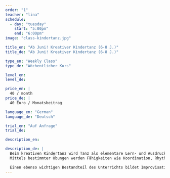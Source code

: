 ```yaml
---
order: "1"
teacher: "lina"
schedule:
  - day: "tuesday"
    start: "5:00pm"
    end: "6:00pm"
image: "class-kindertanz.jpg"

title_en: "Ab Juni! Kreativer Kindertanz (6-8 J.)"
title_de: "Ab Juni! Kreativer Kindertanz (6-8 J.)"

type_en: "Weekly Class"
type_de: "Wöchentlicher Kurs"

level_en:
level_de:

price_en: |
  40 / month
price_de: |
  40 Euro / Monatsbeitrag  

language_en: "German"
language_de: "Deutsch"

trial_en: "Auf Anfrage"
trial_de:

description_en:

description_de: |
  Beim kreativen Kindertanz wird Tanz als elementare Lern- und Ausdrucksform vermittelt. Dabei steht die Freude am Sich-Bewegen im Vordergrund.
  Mittels bestimmter Übungen werden Fähigkeiten wie Koordination, Rhythmusgefühl, Konzentrationsfähigkeit und Ausdauer entwickelt beziehungsweise gestärkt.

  Einen ebenso wichtigen Bestandteil des Unterrichts bildet Improvisation, mittels derer die Kinder ihrer Fantasie freien Lauf lassen können. So verwandeln wir uns zum Beispiel in kleine Regentropfen oder Flugzeuge, spielen Katz und Maus oder machen als Schmetterlinge eine Reise in ferne Länder.
---
```


